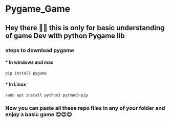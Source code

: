 # Pygame_Game


## Hey there 🙋‍♂️ this is only for basic understanding of game Dev with python Pygame lib

### steps to download pygame
#### * In windows and mac
    pip install pygame
#### * In Linux
    sudo apt install python3 python3-pip

### Now you can paste all these repo files in any of your folder and enjoy a basic game 😉😉😉 
